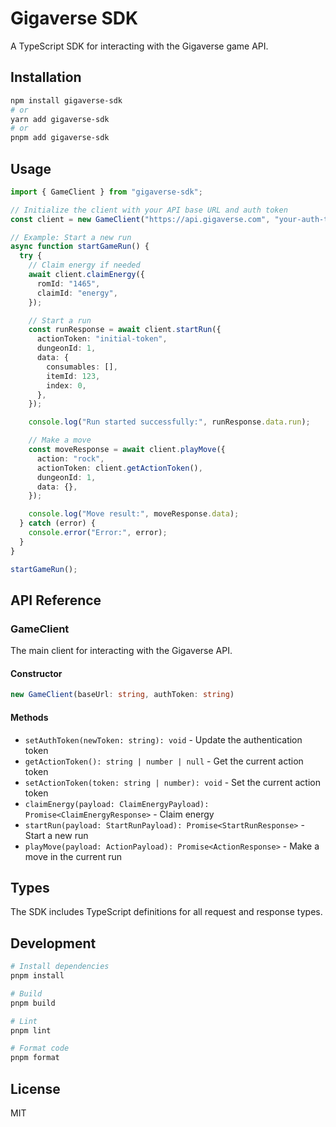 # Gigaverse SDK

A TypeScript SDK for interacting with the Gigaverse game API.

## Installation

```bash
npm install gigaverse-sdk
# or
yarn add gigaverse-sdk
# or
pnpm add gigaverse-sdk
```

## Usage

```typescript
import { GameClient } from "gigaverse-sdk";

// Initialize the client with your API base URL and auth token
const client = new GameClient("https://api.gigaverse.com", "your-auth-token");

// Example: Start a new run
async function startGameRun() {
  try {
    // Claim energy if needed
    await client.claimEnergy({
      romId: "1465",
      claimId: "energy",
    });

    // Start a run
    const runResponse = await client.startRun({
      actionToken: "initial-token",
      dungeonId: 1,
      data: {
        consumables: [],
        itemId: 123,
        index: 0,
      },
    });

    console.log("Run started successfully:", runResponse.data.run);

    // Make a move
    const moveResponse = await client.playMove({
      action: "rock",
      actionToken: client.getActionToken(),
      dungeonId: 1,
      data: {},
    });

    console.log("Move result:", moveResponse.data);
  } catch (error) {
    console.error("Error:", error);
  }
}

startGameRun();
```

## API Reference

### GameClient

The main client for interacting with the Gigaverse API.

#### Constructor

```typescript
new GameClient(baseUrl: string, authToken: string)
```

#### Methods

- `setAuthToken(newToken: string): void` - Update the authentication token
- `getActionToken(): string | number | null` - Get the current action token
- `setActionToken(token: string | number): void` - Set the current action token
- `claimEnergy(payload: ClaimEnergyPayload): Promise<ClaimEnergyResponse>` - Claim energy
- `startRun(payload: StartRunPayload): Promise<StartRunResponse>` - Start a new run
- `playMove(payload: ActionPayload): Promise<ActionResponse>` - Make a move in the current run

## Types

The SDK includes TypeScript definitions for all request and response types.

## Development

```bash
# Install dependencies
pnpm install

# Build
pnpm build

# Lint
pnpm lint

# Format code
pnpm format
```

## License

MIT
